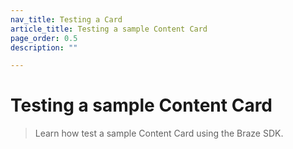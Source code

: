 ```yaml
---
nav_title: Testing a Card
article_title: Testing a sample Content Card
page_order: 0.5
description: ""

---
```


# Testing a sample Content Card

> Learn how test a sample Content Card using the Braze SDK.
